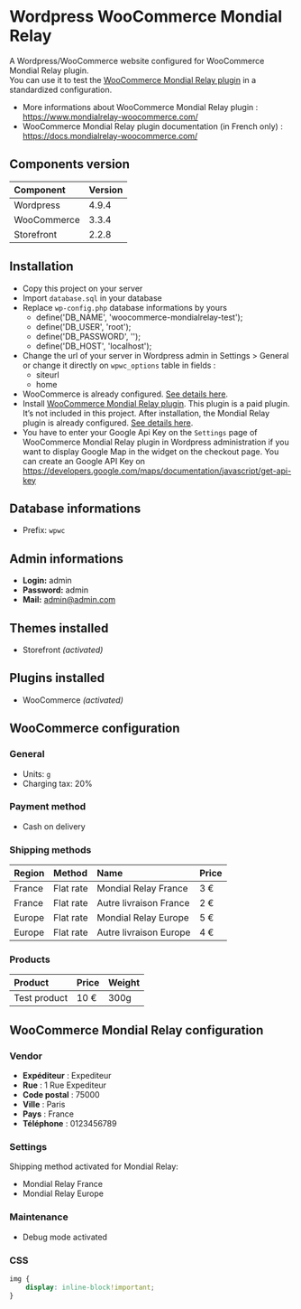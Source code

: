 # Wordpress WooCommerce Mondial Relay

A Wordpress/WooCommerce website configured for WooCommerce Mondial Relay plugin.<br>
You can use it to test the [WooCommerce Mondial Relay plugin](https://www.mondialrelay-woocommerce.com) in a standardized configuration.

- More informations about WooCommerce Mondial Relay plugin : https://www.mondialrelay-woocommerce.com/<br>
- WooCommerce Mondial Relay plugin documentation (in French only) : https://docs.mondialrelay-woocommerce.com/

## Components version

Component | Version
|:--- |:----
Wordpress | 4.9.4
WooCommerce | 3.3.4
Storefront | 2.2.8

## Installation

- Copy this project on your server
- Import `database.sql` in your database
- Replace `wp-config.php` database informations by yours
	- define('DB_NAME', 'woocommerce-mondialrelay-test');
	- define('DB_USER', 'root');
	- define('DB_PASSWORD', '');
	- define('DB_HOST', 'localhost');
- Change the url of your server in Wordpress admin in Settings > General or change it directly on `wpwc_options` table in fields :
	- siteurl
	- home
- WooCommerce is already configured. [See details here](#woocommerce-configuration).
- Install [WooCommerce Mondial Relay plugin](https://www.mondialrelay-woocommerce.com/).
This plugin is a paid plugin. It’s not included in this project.
After installation, the Mondial Relay plugin is already configured. [See details here](#woocommerce-mondial-relay-configuration).
- You have to enter your Google Api Key on the ``Settings`` page of WooCommerce Mondial Relay plugin in Wordpress administration if you want to display Google Map in the widget on the checkout page.
You can create an Google API Key on https://developers.google.com/maps/documentation/javascript/get-api-key

## Database informations

- Prefix: ``wpwc``

## Admin informations

- **Login:** admin
- **Password:** admin
- **Mail:** admin@admin.com

## Themes installed

- Storefront *(activated)*

## Plugins installed

- WooCommerce *(activated)*

## WooCommerce configuration

### General

- Units: ``g``
- Charging tax: 20%

### Payment method

- Cash on delivery

### Shipping methods

Region | Method | Name | Price
|:--- |:---- |:---- |:----
France | Flat rate | Mondial Relay France | 3 €
France | Flat rate | Autre livraison France | 2 €
Europe | Flat rate | Mondial Relay Europe | 5 €
Europe | Flat rate | Autre livraison Europe | 4 €

### Products

Product | Price | Weight
|:--- |:---- |:----
Test product | 10 € | 300g

## WooCommerce Mondial Relay configuration

### Vendor

- **Expéditeur** : Expediteur
- **Rue** : 1 Rue Expediteur
- **Code postal** : 75000
- **Ville** : Paris
- **Pays** : France
- **Téléphone** : 0123456789

### Settings

Shipping method activated for Mondial Relay:

- Mondial Relay France
- Mondial Relay Europe

### Maintenance

- Debug mode activated

### CSS

```css
img {
    display: inline-block!important;
}
```

